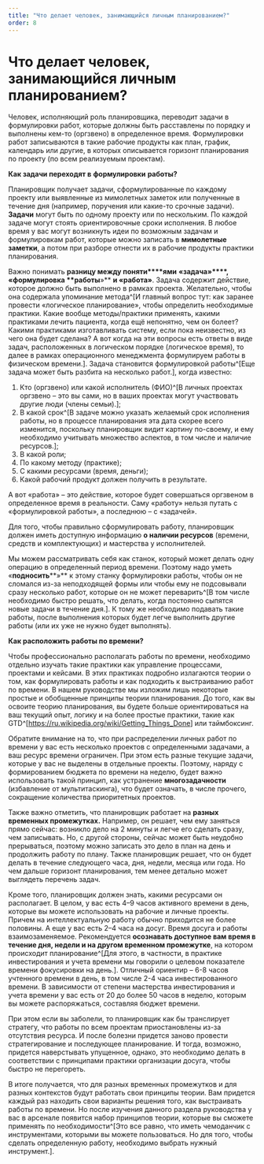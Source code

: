 ```yaml
---
title: "Что делает человек, занимающийся личным планированием?"
order: 8
---
```


# Что делает человек, занимающийся личным планированием?

Человек, исполняющий роль планировщика, переводит задачи в формулировки работ, которые должны быть расставлены по порядку и выполнены кем-то (оргзвено) в определенное время. Формулировки работ записываются в такие рабочие продукты как план, график, календарь или другие, в которых описывается горизонт планирования по проекту (по всем реализуемым проектам).

**Как задачи переходят в** **формулировки** **работы?**

Планировщик получает задачи, сформулированные по каждому проекту или выявленные из мимолетных заметок или полученные в течение дня (например, поручения или какие-то срочные задачи). **Задачи** могут быть по одному проекту или по нескольким. По каждой задаче могут стоять ориентировочные сроки исполнения. В любое время у вас могут возникнуть идеи по возможным задачам и формулировкам работ, которые можно записать в **мимолетные заметки**, а потом при разборе отнести их в рабочие продукты практики планирования.

Важно понимать **разницу между поняти****ями** **«задача»****,** **«****формулировка** **работ****ы****»** **и «работа»**. Задача содержит действие, которое должно быть выполнено в рамках проекта. Желательно, чтобы она содержала упоминание метода^[И главный вопрос тут: как заранее провести «логическое планирование», чтобы определить необходимые практики. Какие вообще методы/практики применять, какими практиками лечить пациента, когда ещё непонятно, чем он болеет? Какими практиками изготавливать систему, если пока неизвестно, из чего она будет сделана? А вот когда на эти вопросы есть ответы в виде задач, расположенных в логическом порядке (логическое время), то далее в рамках операционного менеджмента формулируем работы в физическом времени.]. Задача становится формулировкой работы^[Еще задача может быть разбита на несколько работ.], когда известно:

1. Кто (оргзвено) или какой исполнитель (ФИО)^[В личных проектах оргзвено – это вы сами, но в ваших проектах могут участвовать другие люди (члены семьи).];
2. В какой срок^[В задаче можно указать желаемый срок исполнения работы, но в процессе планирования эта дата скорее всего изменится, поскольку планировщик видит картину по-своему, и ему необходимо учитывать множество аспектов, в том числе и наличие ресурсов.];
3. В какой роли;
4. По какому методу (практике);
5. С какими ресурсами (время, деньги);
6. Какой рабочий продукт должен получить в результате.

А вот «работа» – это действие, которое будет совершаться оргзвеном в определенное время в реальности. Саму «работу» нельзя путать с «формулировкой работы», а последнюю – с «задачей».

Для того, чтобы правильно сформулировать работу, планировщик должен иметь доступную информацию **о наличии ресурсов** (времени, средств и комплектующих) и мастерства у исполнителей.

Мы можем рассматривать себя как станок, который может делать одну операцию в определенный период времени. Поэтому надо уметь «**подносить****»** к этому станку формулировки работы, чтобы он не сломался из-за неподходящей формы или чтобы ему не подсовывали сразу несколько работ, которые он не может переварить^[В том числе необходимо быстро решать, что делать, когда постоянно сыпятся новые задачи в течение дня.]. К тому же необходимо подавать такие работы, после выполнения которых будет легче выполнить другие работы (или их уже не нужно будет выполнять).

**Как расположить работы по времени?**

Чтобы профессионально располагать работы по времени, необходимо отдельно изучать такие практики как управление процессами, проектами и кейсами. В этих практиках подробно излагаются теории о том, как формулировать работы и как подходить к выстраиванию работ по времени. В нашем руководстве мы изложим лишь некоторые простые и обобщенные принципы теории планирования. До того, как вы освоите теорию планирования, вы будете больше ориентироваться на ваш текущий опыт, логику и на более простые практики, такие как GTD^[<https://ru.wikipedia.org/wiki/Getting_Things_Done>] или таймбоксинг.

Обратите внимание на то, что при распределении личных работ по времени у вас есть несколько проектов с определенными задачами, а ваш ресурс времени ограничен. При этом есть разные текущие задачи, которые у вас не выделены в отдельные проекты. Поэтому, наряду с формированием бюджета по времени на неделю, будет важно использовать такой принцип, как устранение **многозадачности** (избавление от мультитаскинга), что будет означать, в числе прочего, сокращение количества приоритетных проектов.

Также важно отметить, что планировщик работает на **разных временных промежутках.** Например, он решает, чем ему заняться прямо сейчас: возникло дело на 2 минуты и легче его сделать сразу, чем записывать. Но, с другой стороны, сейчас может быть неудобно прерываться, поэтому можно записать это дело в план на день и продолжить работу по плану. Также планировщик решает, что он будет делать в течение следующего часа, дня, недели, месяца или года. Но чем дальше горизонт планирования, тем менее детально может выглядеть перечень задач.

Кроме того, планировщик должен знать, какими ресурсами он располагает. В целом, у вас есть 4–9 часов активного времени в день, которые вы можете использовать на рабочие и личные проекты. Причем на интеллектуальную работу обычно приходится не более половины. А еще у вас есть 2–4 часа на досуг. Время досуга и работы взаимозаменяемое. Рекомендуется **осознавать доступное вам время в течение дня, недели и на другом временном промежутке**, на котором происходит планирование^[Для этого, в частности, в практике инвестирования и учета времени мы говорили о целевом показателе времени фокусировки на день.]. Отличный ориентир – 6-8 часов учтенного времени в день, в том числе 2-4 часа инвестированного времени. В зависимости от степени мастерства инвестирования и учета времени у вас есть от 20 до более 50 часов в неделю, которым вы можете распоряжаться, составляя бюджет времени.

При этом если вы заболели, то планировщик как бы транслирует стратегу, что работы по всем проектам приостановлены из-за отсутствия ресурса. И после болезни придется заново провести стратегирование и последующее планирование. И тогда, возможно, придется наверстывать упущенное, однако, это необходимо делать в соответствии с принципами практики организации досуга, чтобы быстро не перегореть.

В итоге получается, что для разных временных промежутков и для разных контекстов будут работать свои принципы теории. Вам придется каждый раз находить свои варианты решения того, как выстраивать работы по времени. Но после изучения данного раздела руководства у вас в арсенале появится набор принципов теории, которые вы сможете применять по необходимости^[Это все равно, что иметь чемоданчик с инструментами, которыми вы можете пользоваться. Но для того, чтобы сделать определенную работу, необходимо выбрать нужный инструмент.].
